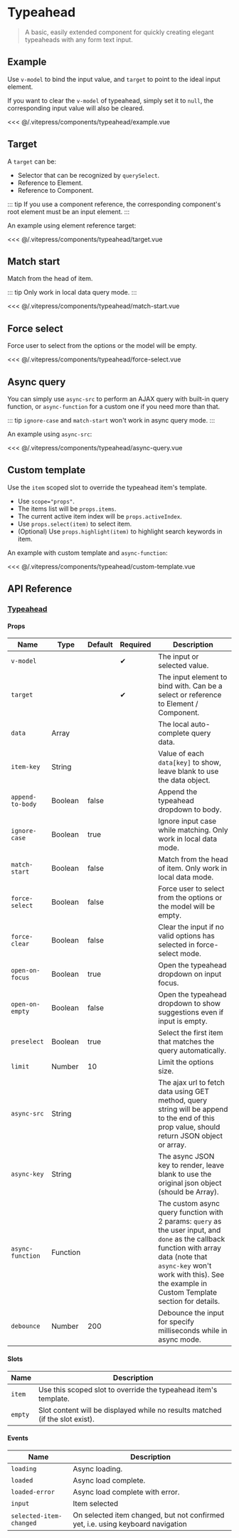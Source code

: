 # Typeahead

> A basic, easily extended component for quickly creating elegant typeaheads with any form text input.

## Example

Use `v-model` to bind the input value, and `target` to point to the ideal input element.

If you want to clear the `v-model` of typeahead, simply set it to `null`, the corresponding input value will also be cleared.

<DemoWrapper><typeahead-example/></DemoWrapper>

<<< @/.vitepress/components/typeahead/example.vue

## Target

A `target` can be:

* Selector that can be recognized by `querySelect`.
* Reference to Element.
* Reference to Component.

::: tip
If you use a component reference, the corresponding component's root element must be an input element.
:::

An example using element reference target:

<DemoWrapper><typeahead-target/></DemoWrapper>

<<< @/.vitepress/components/typeahead/target.vue

## Match start

Match from the head of item.

::: tip
Only work in local data query mode.
:::

<DemoWrapper><typeahead-match-start/></DemoWrapper>

<<< @/.vitepress/components/typeahead/match-start.vue

## Force select

Force user to select from the options or the model will be empty.

<DemoWrapper><typeahead-force-select/></DemoWrapper>

<<< @/.vitepress/components/typeahead/force-select.vue

## Async query

You can simply use `async-src` to perform an AJAX query with built-in query function, or `async-function` for a custom one if you need more than that.

::: tip
`ignore-case` and `match-start` won't work in async query mode.
:::

An example using `async-src`:

<DemoWrapper><typeahead-async-query/></DemoWrapper>

<<< @/.vitepress/components/typeahead/async-query.vue

## Custom template

Use the `item` scoped slot to override the typeahead item's template.

* Use `scope="props"`.
* The items list will be `props.items`.
* The current active item index will be `props.activeIndex`.
* Use `props.select(item)` to select item.
* (Optional) Use `props.highlight(item)` to highlight search keywords in item.

An example with custom template and `async-function`:

<DemoWrapper><typeahead-custom-template/></DemoWrapper>

<<< @/.vitepress/components/typeahead/custom-template.vue

## API Reference

### [Typeahead](https://github.com/suralabs/vancedvue/blob/1.x/src/components/typeahead/Typeahead.vue)

#### Props

| Name             | Type     | Default | Required | Description                                                                                                                                                                                                                         |
|------------------|----------|---------|----------|-------------------------------------------------------------------------------------------------------------------------------------------------------------------------------------------------------------------------------------|
| `v-model`        |          |         | &#10004; | The input or selected value.                                                                                                                                                                                                        |
| `target`         |          |         | &#10004; | The input element to bind with. Can be a select or reference to Element / Component.                                                                                                                                                |
| `data`           | Array    |         |          | The local auto-complete query data.                                                                                                                                                                                                 |
| `item-key`       | String   |         |          | Value of each `data[key]` to show, leave blank to use the data object.                                                                                                                                                              |
| `append-to-body` | Boolean  | false   |          | Append the typeahead dropdown to body.                                                                                                                                                                                              |
| `ignore-case`    | Boolean  | true    |          | Ignore input case while matching. Only work in local data mode.                                                                                                                                                                     |
| `match-start`    | Boolean  | false   |          | Match from the head of item. Only work in local data mode.                                                                                                                                                                          |
| `force-select`   | Boolean  | false   |          | Force user to select from the options or the model will be empty.                                                                                                                                                                   |
| `force-clear`    | Boolean  | false   |          | Clear the input if no valid options has selected in force-select mode.                                                                                                                                                              |
| `open-on-focus`  | Boolean  | true    |          | Open the typeahead dropdown on input focus.                                                                                                                                                                                         |
| `open-on-empty`  | Boolean  | false   |          | Open the typeahead dropdown to show suggestions even if input is empty.                                                                                                                                                             |
| `preselect`      | Boolean  | true    |          | Select the first item that matches the query automatically.                                                                                                                                                                         |
| `limit`          | Number   | 10      |          | Limit the options size.                                                                                                                                                                                                             |
| `async-src`      | String   |         |          | The ajax url to fetch data using GET method, query string will be append to the end of this prop value, should return JSON object or array.                                                                                         |
| `async-key`      | String   |         |          | The async JSON key to render, leave blank to use the original json object (should be Array).                                                                                                                                        |
| `async-function` | Function |         |          | The custom async query function with 2 params: `query` as the user input, and `done` as the callback function with array data (note that `async-key` won't work with this). See the example in Custom Template section for details. |
| `debounce`       | Number   | 200     |          | Debounce the input for specify milliseconds while in async mode.                                                                                                                                                                    |

#### Slots

| Name    | Description                                                                  |
|---------|------------------------------------------------------------------------------|
| `item`  | Use this scoped slot to override the typeahead item's template.              |
| `empty` | Slot content will be displayed while no results matched (if the slot exist). |

#### Events

| Name                    | Description                                                                     |
|-------------------------|---------------------------------------------------------------------------------|
| `loading`               | Async loading.                                                                  |
| `loaded`                | Async load complete.                                                            |
| `loaded-error`          | Async load complete with error.                                                 |
| `input`                 | Item selected                                                                   |
| `selected-item-changed` | On selected item changed, but not confirmed yet, i.e. using keyboard navigation |
